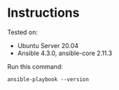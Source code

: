 # Instructions

Tested on:
- Ubuntu Server 20.04
- Ansible 4.3.0, ansible-core 2.11.3

Run this command:

    ansible-playbook --version
